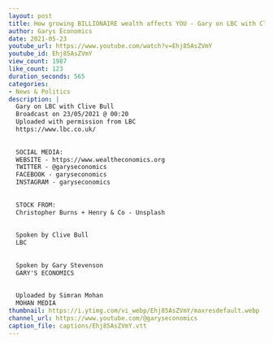 ```yaml
---
layout: post
title: How growing BILLIONAIRE wealth affects YOU - Gary on LBC with Clive Bull
author: Garys Economics
date: 2021-05-23
youtube_url: https://www.youtube.com/watch?v=Ehj85AsZVmY
youtube_id: Ehj85AsZVmY
view_count: 1987
like_count: 123
duration_seconds: 565
categories:
- News & Politics
description: |
  Gary on LBC with Clive Bull 
  Broadcast on 23/05/2021 @ 00:20 
  Uploaded with permission from LBC  
  https://www.lbc.co.uk/
  
  
  SOCIAL MEDIA:
  WEBSITE - https://www.wealtheconomics.org
  TWITTER - @garyseconomics
  FACEBOOK - garyseconomics
  INSTAGRAM - garyseconomics
  
  
  STOCK FROM:
  Christopher Burns + Henry & Co - Unsplash
  
  
  Spoken by Clive Bull
  LBC
  
  
  Spoken by Gary Stevenson
  GARY'S ECONOMICS
  
  
  Uploaded by Simran Mohan 
  MOHAN MEDIA
thumbnail: https://i.ytimg.com/vi_webp/Ehj85AsZVmY/maxresdefault.webp
channel_url: https://www.youtube.com/@garyseconomics
caption_file: captions/Ehj85AsZVmY.vtt
---
```

